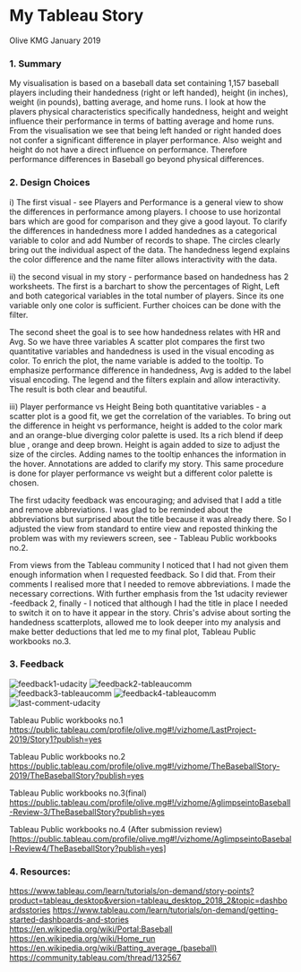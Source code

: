 

# My Tableau Story
   Olive KMG
   January 2019
    

### 1. Summary

My visualisation is based on a baseball data set containing 1,157 baseball players including their handedness (right or left handed), height (in inches), weight (in pounds), batting average, and home runs. I look at how the plavers physical characteristics specifically handedness, height and weight  influence their performance  in terms of batting average and home runs.  From the visualisation we see  that being left handed or right handed does not confer a significant difference in player performance. Also weight and height do not have a  direct influence on performance.  Therefore performance differences in Baseball go beyond physical differences. 

### 2. Design Choices

i) The first visual - see Players and Performance is a general view  to show the differences in performance among players. I choose to use horizontal bars  which are good for comparison and they give a good layout.  To clarify the differences in handedness more I added handednes as a categorical variable  to color and add Number of records to shape.  The circles clearly bring out the individual aspect of the data.  The handedness legend explains the color difference and the name filter allows interactivity with the data.

ii) the second visual in my story - performance based on handedness has 2 worksheets. The first is a barchart to show the percentages of Right, Left and both categorical variables in the total number of players. Since its one variable only one color is sufficient. Further choices can be done with the filter.

The second sheet  the goal is to see how handedness relates with HR and Avg.  So we have three variables  A scatter plot compares the first two quantitative variables and handedness is used in the visual encoding as color.  To enrich the plot, the name variable is added to the tooltip.  To emphasize performance difference in handedness, Avg is added to the label visual encoding. The legend and the filters  explain and allow interactivity. The result is both clear and beautiful.  

iii) Player performance vs Height
Being  both quantitative variables - a scatter plot is a good fit, we get the correlation of the variables. To bring out the difference in height vs performance, height is added to the color mark and an orange-blue diverging color palette is used.  Its a rich blend if deep blue , orange and deep brown. Height is again added to size  to adjust the size of the circles.  Adding names to the tooltip enhances the information in the hover.  Annotations are added to clarify my story.  This same procedure is done for player performance vs weight but a different color palette is chosen.

The first udacity feedback  was encouraging; and advised that I add a title and remove abbreviations.  I was glad to be reminded about the abbreviations but surprised about the title because it was already there.  So I adjusted the view  from standard to entire view and reposted thinking the problem was with  my reviewers screen, see - Tableau Public workbooks no.2. 

From views  from the Tableau community I noticed that I had not given them enough information when I requested feedback.   So I did that.  From their comments I realised more that I needed to remove abbreviations. I made the necessary corrections.  With further emphasis from the 1st udacity reviewer -feedback 2, finally - I noticed that although I had the title in place I needed to switch it on to have it appear in the story.  Chris's advise about sorting the handedness scatterplots, allowed me to look deeper into my analysis and make better deductions that led me to my final plot, Tableau Public workbooks no.3.



### 3. Feedback

![feedback1-udacity](https://screenshotscdn.firefoxusercontent.com/images/0285e2bb-3430-4465-932a-cfb8150337a6.png)
![feedback2-tableaucomm](https://screenshotscdn.firefoxusercontent.com/images/5593ce5e-390f-498a-9c84-32b0b97a5206.png)
![feedback3-tableaucomm](https://screenshotscdn.firefoxusercontent.com/images/c54ec544-a4c0-4dd5-8232-eb1a83d9cb34.png)
![feedback4-tableaucomm](https://screenshotscdn.firefoxusercontent.com/images/128fe19c-568a-4c6a-bbd5-96f1a2d8ce16.png)
![last-comment-udacity](https://screenshotscdn.firefoxusercontent.com/images/9e694ca1-4a62-4895-91bf-aa970da3aef4.png)

Tableau Public workbooks no.1
https://public.tableau.com/profile/olive.mg#!/vizhome/LastProject-2019/Story1?publish=yes

Tableau Public workbooks no.2
https://public.tableau.com/profile/olive.mg#!/vizhome/TheBaseballStory-2019/TheBaseballStory?publish=yes

Tableau Public workbooks no.3(final) 
https://public.tableau.com/profile/olive.mg#!/vizhome/AglimpseintoBaseball-Review-3/TheBaseballStory?publish=yes

Tableau Public workbooks no.4
(After submission review)
[https://public.tableau.com/profile/olive.mg#!/vizhome/AglimpseintoBaseball-Review4/TheBaseballStory?publish=yes]




### 4. Resources:
https://www.tableau.com/learn/tutorials/on-demand/story-points?product=tableau_desktop&version=tableau_desktop_2018_2&topic=dashboardsstories
https://www.tableau.com/learn/tutorials/on-demand/getting-started-dashboards-and-stories
https://en.wikipedia.org/wiki/Portal:Baseball
https://en.wikipedia.org/wiki/Home_run
https://en.wikipedia.org/wiki/Batting_average_(baseball)
https://community.tableau.com/thread/132567




```python

```
